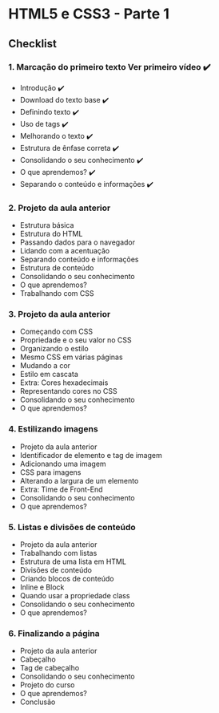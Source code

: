 # HTML5 e CSS3 - Parte 1

## Checklist

### 1. Marcação do primeiro texto Ver primeiro vídeo ✔️

- Introdução ✔️
- Download do texto base ✔️
- Definindo texto ✔️
- Uso de tags ✔️
- Melhorando o texto ✔️
- Estrutura de ênfase correta ✔️
- Consolidando o seu conhecimento ✔️
- O que aprendemos? ✔️
- Separando o conteúdo e informações ✔️

### 2. Projeto da aula anterior

- Estrutura básica
- Estrutura do HTML
- Passando dados para o navegador
- Lidando com a acentuação
- Separando conteúdo e informações
- Estrutura de conteúdo
- Consolidando o seu conhecimento
- O que aprendemos?
- Trabalhando com CSS

### 3. Projeto da aula anterior

- Começando com CSS
- Propriedade e o seu valor no CSS
- Organizando o estilo
- Mesmo CSS em várias páginas
- Mudando a cor
- Estilo em cascata
- Extra: Cores hexadecimais
- Representando cores no CSS
- Consolidando o seu conhecimento
- O que aprendemos?

### 4. Estilizando imagens

- Projeto da aula anterior
- Identificador de elemento e tag de imagem
- Adicionando uma imagem
- CSS para imagens
- Alterando a largura de um elemento
- Extra: Time de Front-End
- Consolidando o seu conhecimento
- O que aprendemos?

### 5. Listas e divisões de conteúdo

- Projeto da aula anterior
- Trabalhando com listas
- Estrutura de uma lista em HTML
- Divisões de conteúdo
- Criando blocos de conteúdo
- Inline e Block
- Quando usar a propriedade class
- Consolidando o seu conhecimento
- O que aprendemos?

### 6. Finalizando a página

- Projeto da aula anterior
- Cabeçalho
- Tag de cabeçalho
- Consolidando o seu conhecimento
- Projeto do curso
- O que aprendemos?
- Conclusão
